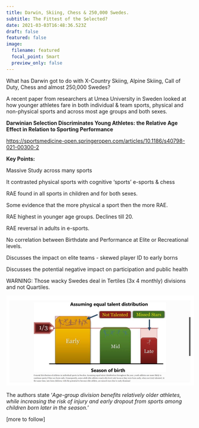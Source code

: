 ```yaml
---
title: Darwin, Skiing, Chess & 250,000 Swedes.
subtitle: The Fittest of the Selected?
date: 2021-03-03T16:48:36.523Z
draft: false
featured: false
image:
  filename: featured
  focal_point: Smart
  preview_only: false
---
```

What has Darwin got to do with X-Country Skiing, Alpine Skiing, Call of Duty, Chess and almost 250,000 Swedes?

A recent paper from researchers at Umea University in Sweden looked at how younger athletes fare in both individual & team sports, physical and non-physical sports and across most age groups and both sexes.

**Darwinian Selection Discriminates Young Athletes: the Relative Age Effect in Relation to Sporting Performance**

<https://sportsmedicine-open.springeropen.com/articles/10.1186/s40798-021-00300-2>

**Key Points:**

Massive Study across many sports

It contrasted physical sports with cognitive ‘sports’ e-sports & chess

RAE found in all sports in children and for both sexes.

Some evidence that the more physical a sport then the more RAE.

RAE highest in younger age groups. Declines till 20.

RAE reversal in adults in e-sports.

No correlation between Birthdate and Performance at Elite or Recreational levels.

Discusses the impact on elite teams - skewed player ID to early borns

Discusses the potential negative impact on participation and public health

WARNING: Those wacky Swedes deal in Tertiles (3x 4 monthly) divisions and not Quartiles.

![](not-talented-missed-stars.jpg)

The authors state ‘*Age-group division benefits relatively older athletes, while increasing the risk of injury and early dropout from sports among children born later in the season.*’

\[more to follow]